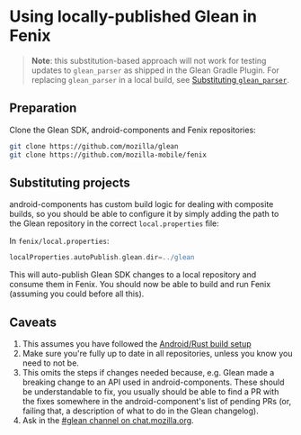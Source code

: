 # Using locally-published Glean in Fenix

> **Note**: this substitution-based approach will not work for testing updates to `glean_parser` as shipped in the Glean Gradle Plugin.
> For replacing `glean_parser` in a local build, see [Substituting `glean_parser`](glean-parser-substitution.md).

## Preparation

Clone the Glean SDK, android-components and Fenix repositories:

```sh
git clone https://github.com/mozilla/glean
git clone https://github.com/mozilla-mobile/fenix
```

## Substituting projects

android-components has custom build logic for dealing with composite builds,
so you should be able to configure it by simply adding the path to the Glean repository in the correct `local.properties` file:

In `fenix/local.properties`:

```groovy
localProperties.autoPublish.glean.dir=../glean
```

This will auto-publish Glean SDK changes to a local repository and consume them in Fenix.
You should now be able to build and run Fenix (assuming you could before all this).

## Caveats

1. This assumes you have followed the [Android/Rust build setup](setup-android-build-environment.md)
2. Make sure you're fully up to date in all repositories, unless you know you need to not be.
3. This omits the steps if changes needed because, e.g. Glean made a breaking change to an API used in android-components.
   These should be understandable to fix, you usually should be able to find a PR with the fixes somewhere in the android-component's list of pending PRs
   (or, failing that, a description of what to do in the Glean changelog).
4. Ask in the [#glean channel on chat.mozilla.org](https://chat.mozilla.org/#/room/#glean:mozilla.org).
